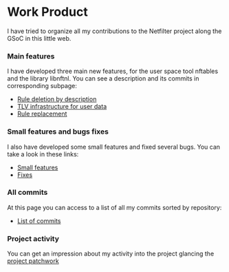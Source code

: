 # Work Product

I have tried to organize all my contributions to the Netfilter project along the
GSoC in this little web.

### Main features
I have developed three main new features, for the user space tool nftables and
the library libnftnl. You can see a description and its commits in corresponding
subpage:

* [Rule deletion by description](rule-deletion.md)
* [TLV infrastructure for user data](tlv-infrastructure.md)
* [Rule replacement](rule-replacement.md)

### Small features and bugs fixes
I also have developed some small features and fixed several bugs. You can take a
look in these links:

* [Small features](small-features.md)
* [Fixes](fixes.md)

### All commits
At this page you can access to a list of all my commits sorted by
repository:

* [List of commits](commits.md)

### Project activity

You can get an impression about my activity into the project glancing the
[project patchwork](http://patchwork.ozlabs.org/project/netfilter-devel/list/?submitter=66988&state=*)
